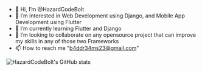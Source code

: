 - 👋 Hi, I’m @HazardCodeBolt
- 👀 I’m interested in Web Development using Django, and Mobile App Development using Flutter
- 🌱 I’m currently learning Flutter and Django
- 💞️ I’m looking to collaborate on any opensource project that can improve my skills in any of those two Frameworks
- 📫 How to reach me "b4ddr34ms23@gmail.com"

![HazardCodeBolt's GitHub stats](https://github-readme-stats.vercel.app/api?username=HazardCodeBolt&theme=aura_dark&show_icons=true)

<!---
HazardCodeBolt/HazardCodeBolt is a ✨ special ✨ repository because its `README.md` (this file) appears on your GitHub profile.
You can click the Preview link to take a look at your changes.
--->
